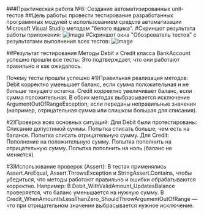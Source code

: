 ###Практическая работа №6: Создание автоматизированных unit-тестов
##Цель работы: провести тестирование разработанных программных модулей
с использованием средств автоматизации Microsoft Visual Studio методом
&quot;белого ящика&quot;.
#Скриншот результата работы приложения:
![image](https://github.com/user-attachments/assets/9729de8c-667f-43b7-9a7a-5893b04b4feb) 
#Скриншот окна "Обозреватель тестов" с результатами выполнения всех тестов:
![image](https://github.com/user-attachments/assets/2bd1864a-113f-4690-b390-24cf55386a4d) 

##Результат тестирования
Методы Debit и Credit класса BankAccount успешно прошли все тесты. Это подтверждает, что они работают правильно и как ожидалось.

Почему тесты прошли успешно
#1)Правильная реализация методов:
Debit корректно уменьшает баланс, если сумма положительная и не больше текущего остатка.
Credit корректно увеличивает баланс, если сумма положительная.
В обоих методах выбрасывается исключение ArgumentOutOfRangeException, если переданы неправильные значения (например, отрицательная сумма или слишком большая для списания).

#2)Проверка всех основных ситуаций:
Для Debit были протестированы:
Списание допустимой суммы.
Попытка списать больше, чем есть на балансе.
Попытка списать отрицательную сумму.
Для Credit:
Пополнение на положительную сумму.
Попытка пополнить на отрицательную сумму.
Попытка пополнить на ноль (баланс не меняется).

#3)Использование проверок (Assert):
В тестах применялись Assert.AreEqual, Assert.ThrowsException и StringAssert.Contains, чтобы убедиться, что методы работают правильно и ошибки обрабатываются корректно.
Например:
В Debit_WithValidAmount_UpdatesBalance проверяется, что баланс уменьшается на нужную сумму.
В Credit_WhenAmountIsLessThanZero_ShouldThrowArgumentOutOfRange — что при отрицательном значении выбрасывается нужное исключение.

